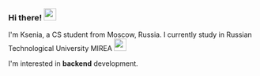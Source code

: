 ### Hi there! <img src="https://emojis.slackmojis.com/emojis/images/1694397848/68787/adventuretime.png?1694397848" width="25"/>
I'm Ksenia, a CS student from Moscow, Russia. I currently study in Russian Technological University MIREA <img src="https://emojis.slackmojis.com/emojis/images/1660415438/60807/zzz.gif?1660415438" width="25"/>

I'm interested in **backend** development.

